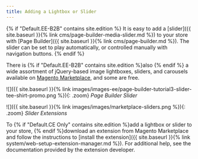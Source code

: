 ```yaml
---
title: Adding a Lightbox or Slider
---
```


{% if "Default.EE-B2B" contains site.edition %}
It is easy to add a [slider]({{ site.baseurl }}{% link cms/page-builder-media-slider.md %}) to your store with [Page Builder]({{ site.baseurl }}{% link cms/page-builder.md %}).
The slider can be set to play automatically, or controlled manually with navigation buttons.
{% endif %}

There is {% if "Default.EE-B2B" contains site.edition %}also {% endif %} a wide assortment of jQuery-based image lightboxes, sliders, and carousels available on [Magento Marketplace][1], and some are free.

<!--{% if "Default.EE-B2B" contains site.edition %}-->

![]({{ site.baseurl }}{% link images/images-ee/page-builder-tutorial3-slider-tee-shirt-promo.png %}){: .zoom}
_Page Builder Slider_
<!--{% endif %}-->

![]({{ site.baseurl }}{% link images/images/marketplace-sliders.png %}){: .zoom}
_Slider Extensions_

To {% if "Default.CE Only" contains site.edition %}add a lightbox or slider to your store, {% endif %}download an extension from Magento Marketplace and follow the instructions to [install the extension]({{ site.baseurl }}{% link system/web-setup-extension-manager.md %}). For additional help, see the documentation provided by the extension developer.

[1]: https://marketplace.magento.com/catalogsearch/result?cat=8&amp;q=slider&amp;answers=
